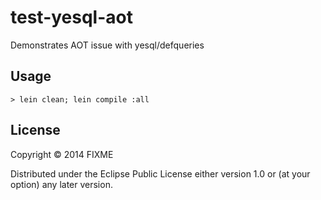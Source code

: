 # test-yesql-aot

Demonstrates AOT issue with yesql/defqueries

## Usage

    > lein clean; lein compile :all

## License

Copyright © 2014 FIXME

Distributed under the Eclipse Public License either version 1.0 or (at
your option) any later version.
